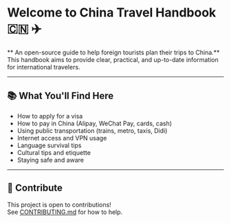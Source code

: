 # Welcome to China Travel Handbook 🇨🇳 ✈️

** An open-source guide to help foreign tourists plan their trips to China.**  
This handbook aims to provide clear, practical, and up-to-date information for international travelers.

---

## 📚 What You'll Find Here

- How to apply for a visa  
- How to pay in China (Alipay, WeChat Pay, cards, cash)  
- Using public transportation (trains, metro, taxis, Didi)  
- Internet access and VPN usage  
- Language survival tips  
- Cultural tips and etiquette  
- Staying safe and aware  

---

## 🤝 Contribute

This project is open to contributions!  
See [CONTRIBUTING.md](https://github.com/KatyTao/China-travel-handbook/blob/main/CONTRIBUTING.md) for how to help.
